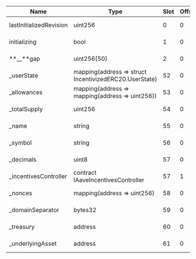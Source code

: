 | Name                    | Type                                                   | Slot | Offset | Bytes | Contract                                                                         |
| ----------------------- | ------------------------------------------------------ | ---- | ------ | ----- | -------------------------------------------------------------------------------- |
| lastInitializedRevision | uint256                                                | 0    | 0      | 32    | etherscan/AToken/@aave/core-v3/contracts/protocol/tokenization/AToken.sol:AToken |
| initializing            | bool                                                   | 1    | 0      | 1     | etherscan/AToken/@aave/core-v3/contracts/protocol/tokenization/AToken.sol:AToken |
| **\_\_**gap             | uint256[50]                                            | 2    | 0      | 1600  | etherscan/AToken/@aave/core-v3/contracts/protocol/tokenization/AToken.sol:AToken |
| \_userState             | mapping(address => struct IncentivizedERC20.UserState) | 52   | 0      | 32    | etherscan/AToken/@aave/core-v3/contracts/protocol/tokenization/AToken.sol:AToken |
| \_allowances            | mapping(address => mapping(address => uint256))        | 53   | 0      | 32    | etherscan/AToken/@aave/core-v3/contracts/protocol/tokenization/AToken.sol:AToken |
| \_totalSupply           | uint256                                                | 54   | 0      | 32    | etherscan/AToken/@aave/core-v3/contracts/protocol/tokenization/AToken.sol:AToken |
| \_name                  | string                                                 | 55   | 0      | 32    | etherscan/AToken/@aave/core-v3/contracts/protocol/tokenization/AToken.sol:AToken |
| \_symbol                | string                                                 | 56   | 0      | 32    | etherscan/AToken/@aave/core-v3/contracts/protocol/tokenization/AToken.sol:AToken |
| \_decimals              | uint8                                                  | 57   | 0      | 1     | etherscan/AToken/@aave/core-v3/contracts/protocol/tokenization/AToken.sol:AToken |
| \_incentivesController  | contract IAaveIncentivesController                     | 57   | 1      | 20    | etherscan/AToken/@aave/core-v3/contracts/protocol/tokenization/AToken.sol:AToken |
| \_nonces                | mapping(address => uint256)                            | 58   | 0      | 32    | etherscan/AToken/@aave/core-v3/contracts/protocol/tokenization/AToken.sol:AToken |
| \_domainSeparator       | bytes32                                                | 59   | 0      | 32    | etherscan/AToken/@aave/core-v3/contracts/protocol/tokenization/AToken.sol:AToken |
| \_treasury              | address                                                | 60   | 0      | 20    | etherscan/AToken/@aave/core-v3/contracts/protocol/tokenization/AToken.sol:AToken |
| \_underlyingAsset       | address                                                | 61   | 0      | 20    | etherscan/AToken/@aave/core-v3/contracts/protocol/tokenization/AToken.sol:AToken |
